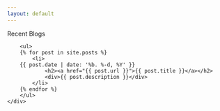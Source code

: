 ```yaml
---
layout: default
---
```


<div>
    <div>
        <div class="caption">Recent Blogs</div>

        <ul>
        {% for post in site.posts %}
            <li>
		{{ post.date | date: '%b. %-d, %Y' }}	
                <h2><a href="{{ post.url }}">{{ post.title }}</a></h2>
                <div>{{ post.description }}</div>
            </li>
        {% endfor %}
        </ul>
    </div>
</div>
